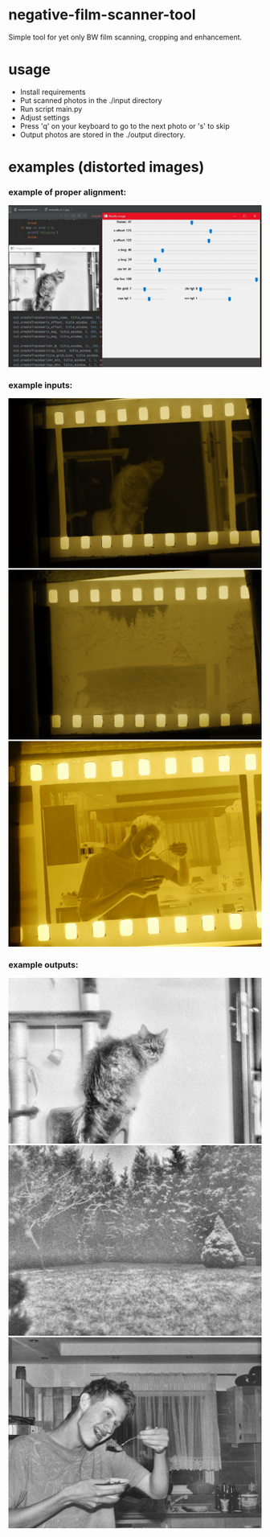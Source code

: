# negative-film-scanner-tool
Simple tool for yet only BW film scanning, cropping and enhancement.
# usage
- Install requirements
- Put scanned photos in the ./input directory
- Run script main.py
- Adjust settings
- Press 'q' on your keyboard to go to the next photo or 's' to skip
- Output photos are stored in the ./output directory.
# examples (distorted images)
### example of proper alignment:
![align 1](examples/aligned_1.JPG)

### example inputs:
![input 1](examples/example_in_1.jpg)
![input 2](examples/example_in_2.jpg)
![input 3](examples/example_in_3.jpg)

### example outputs:
![output 1](examples/ph-1.jpg)
![output 2](examples/ph-2.jpg)
![output 3](examples/ph-3.jpg)
